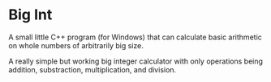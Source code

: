 # Big Int
A small little C++ program (for Windows) that can calculate basic arithmetic on whole numbers of arbitrarily big size. 

A really simple but working big integer calculator with only operations being addition, substraction, multiplication, and division. 
